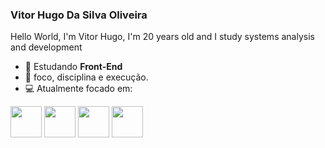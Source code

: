 ### Vitor Hugo Da Silva Oliveira
Hello World, I'm Vitor Hugo, I'm 20 years old and I study systems analysis and development

- 📝 Estudando **Front-End**
- 🚀 foco, disciplina e execução.
- 💻 Atualmente focado em:

<div class="display: inline-block;">
  <img width="50" height="50" src="https://cdn.jsdelivr.net/gh/devicons/devicon@latest/icons/html5/html5-original.svg" />
  <img width="50" height="50" src="https://cdn.jsdelivr.net/gh/devicons/devicon@latest/icons/css3/css3-original.svg" />
  <img width="50" height="50" src="https://cdn.jsdelivr.net/gh/devicons/devicon@latest/icons/javascript/javascript-original.svg" />
  <img width="50" height="50" src="https://cdn.jsdelivr.net/gh/devicons/devicon@latest/icons/react/react-original.svg" />
</div>
